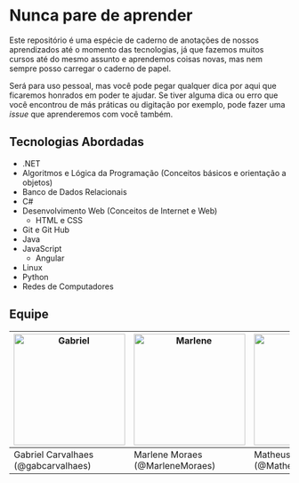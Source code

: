 # Nunca pare de aprender
Este repositório é uma espécie de caderno de anotações de nossos aprendizados até o momento das tecnologias, já que fazemos muitos cursos até do mesmo assunto e aprendemos coisas novas, mas nem sempre posso carregar o caderno de papel. 

Será para uso pessoal, mas você pode pegar qualquer dica por aqui que ficaremos honrados em poder te ajudar. Se tiver alguma dica ou erro que você encontrou de más práticas ou digitação por exemplo, pode fazer uma *issue* que aprenderemos com você também. 



## Tecnologias Abordadas

- .NET 
- Algoritmos e Lógica da Programação (Conceitos básicos e orientação a objetos)
- Banco de Dados Relacionais
- C#
- Desenvolvimento Web (Conceitos de Internet e Web)
  - HTML e CSS
- Git e Git Hub
- Java
- JavaScript
  - Angular
- Linux
- Python
- Redes de Computadores



## Equipe

| <img src="https://unavatar.now.sh/github/gabcarvalhaes" alt="Gabriel" width="200px" /> | <img src="https://unavatar.now.sh/github/marlenemoraes" alt="Marlene" width="200px"/> | <img src="https://unavatar.now.sh/github/Matheus21Oliveira" alt="Matheus" width="200px" /> |
| ------------------------------------------------------------ | ------------------------------------------------------------ | ------------------------------------------------------------ |
| Gabriel Carvalhaes <br/>(@gabcarvalhaes)                     | Marlene Moraes<br/> (@MarleneMoraes)                         | Matheus Oliveira<br/> (@Matheus21Oliveira)                   |

